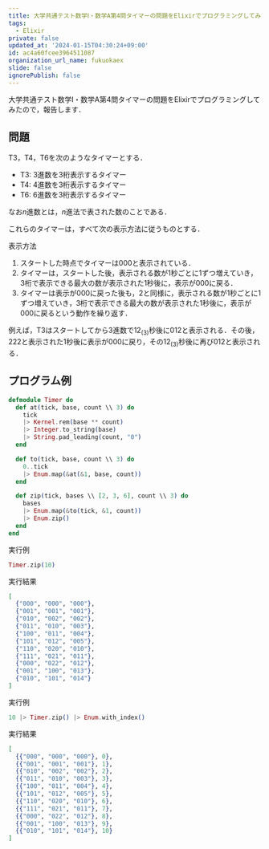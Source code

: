 ```yaml
---
title: 大学共通テスト数学Ⅰ・数学A第4問タイマーの問題をElixirでプログラミングしてみた
tags:
  - Elixir
private: false
updated_at: '2024-01-15T04:30:24+09:00'
id: ac4a60fcee3964511087
organization_url_name: fukuokaex
slide: false
ignorePublish: false
---
```

大学共通テスト数学Ⅰ・数学A第4問タイマーの問題をElixirでプログラミングしてみたので，報告します．

## 問題

T3，T4，T6を次のようなタイマーとする．

* T3: 3進数を3桁表示するタイマー
* T4: 4進数を3桁表示するタイマー
* T6: 6進数を3桁表示するタイマー

なお$n$進数とは，$n$進法で表された数のことである．

これらのタイマーは，すべて次の表示方法に従うものとする．

表示方法

1. スタートした時点でタイマーは000と表示されている．
1. タイマーは，スタートした後，表示される数が1秒ごとに1ずつ増えていき，3桁で表示できる最大の数が表示された1秒後に，表示が000に戻る．
1. タイマーは表示が000に戻った後も，2と同様に，表示される数が1秒ごとに1ずつ増えていき，3桁で表示できる最大の数が表示された1秒後に，表示が000に戻るという動作を繰り返す．

例えば，T3はスタートしてから3進数で$12_{(3)}$秒後に012と表示される．その後，222と表示された1秒後に表示が000に戻り，その$12_{(3)}$秒後に再び012と表示される．

## プログラム例

```elixir
defmodule Timer do
  def at(tick, base, count \\ 3) do
    tick
    |> Kernel.rem(base ** count)
    |> Integer.to_string(base)
    |> String.pad_leading(count, "0")
  end

  def to(tick, base, count \\ 3) do
    0..tick
    |> Enum.map(&at(&1, base, count))
  end

  def zip(tick, bases \\ [2, 3, 6], count \\ 3) do
    bases
    |> Enum.map(&to(tick, &1, count))
    |> Enum.zip()
  end
end
```

実行例

```elixir
Timer.zip(10)
```

実行結果

```elixir
[
  {"000", "000", "000"},
  {"001", "001", "001"},
  {"010", "002", "002"},
  {"011", "010", "003"},
  {"100", "011", "004"},
  {"101", "012", "005"},
  {"110", "020", "010"},
  {"111", "021", "011"},
  {"000", "022", "012"},
  {"001", "100", "013"},
  {"010", "101", "014"}
]
```

実行例

```elixir
10 |> Timer.zip() |> Enum.with_index()
```

実行結果

```elixir
[
  {{"000", "000", "000"}, 0},
  {{"001", "001", "001"}, 1},
  {{"010", "002", "002"}, 2},
  {{"011", "010", "003"}, 3},
  {{"100", "011", "004"}, 4},
  {{"101", "012", "005"}, 5},
  {{"110", "020", "010"}, 6},
  {{"111", "021", "011"}, 7},
  {{"000", "022", "012"}, 8},
  {{"001", "100", "013"}, 9},
  {{"010", "101", "014"}, 10}
]
```



